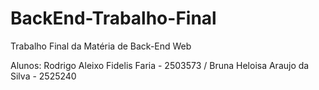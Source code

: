 # BackEnd-Trabalho-Final
Trabalho Final da Matéria de Back-End Web

Alunos: Rodrigo Aleixo Fidelis Faria - 2503573 / Bruna Heloisa Araujo da Silva - 2525240
